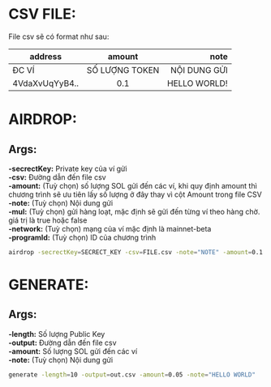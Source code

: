 # CSV FILE:
File csv sẽ có format như sau:

| address        | amount           | note         |
| -------------- |:----------------:| ------------:|
| ĐC VÍ          | SỐ LƯỢNG TOKEN   | NỘI DUNG GỬI |
| 4VdaXvUqYyB4.. | 0.1              | HELLO WORLD! |


# AIRDROP:
## Args:
**-secrectKey:** Private key của ví gửi<br/>
**-csv:** Đường dẫn đến file csv<br/>
**-amount:** (Tuỳ chọn) số lượng SOL gửi đến các ví, khi quy định amount thì chương trình sẽ ưu tiên lấy số lượng ở đây thay vì cột Amount trong file CSV<br/>
**-note:** (Tuỳ chọn) Nội dung gửi<br/>
**-mul:** (Tuỳ chọn) gửi hàng loạt, mặc định sẽ gửi đến từng ví theo hàng chờ. giá trị là true hoặc false<br/>
**-network:** (Tuỳ chọn) mạng của ví mặc định là mainnet-beta<br/>
**-programId:** (Tuỳ chọn) ID của chương trình<br/>

```bash
airdrop -secrectKey=SECRECT_KEY -csv=FILE.csv -note="NOTE" -amount=0.1 -mul=true/false -programId=PROGRAM_ID -network=devnet
```

# GENERATE:
## Args:
**-length:** Số lượng Public Key<br/>
**-output:** Đường dẫn đến file csv<br/>
**-amount:** Số lượng SOL gửi đến các ví<br/>
**-note:** (Tuỳ chọn) Nội dung gửi<br/>

```bash
generate -length=10 -output=out.csv -amount=0.05 -note="HELLO WORLD"
```